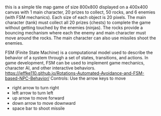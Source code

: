 this is a simple tile map game of size 800x800 displayed on
a 400x400 canvas with 1 main character,
20 prizes to collect, 50 rocks, and 6 enemies (with FSM mechanics). Each size of each object is 20 pixels. The main character (tank) must collect all 20 prizes (chests) to complete the game without getting touched by the enemies (ninjas). The rocks provide a bouncing mechanism where each the enemy and main character must move around the rocks. The main character can also use missiles shoot the enemies.

FSM (Finite State Machine) is a computational model used to describe the behavior of a system through a set of states, transitions, and actions. In game development, FSM can be used to implement game mechanics, character AI, and other interactive behaviors.
https://jeffke110.github.io/Rotations-Automated-Avoidance-and-FSM-based-NPC-Behavior/
Controls: 
   Use the arrow keys to move
   - right arrow to turn right
   - left arrow to turn left
   - up arrow to move forward
   - down arrow to move downward
   - space bar to shoot missile
